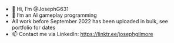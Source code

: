 - 👋 Hi, I’m @JosephG631
- 👀 I’m an AI gameplay programming 
-  All work before September 2022 has been uploaded in bulk, see portfolio for dates
- 📫 Contact me via LinkedIn: https://linktr.ee/josephgilmore

<!---
JosephG631/JosephG631 is a ✨ special ✨ repository because its `README.md` (this file) appears on your GitHub profile.
You can click the Preview link to take a look at your changes.
--->
